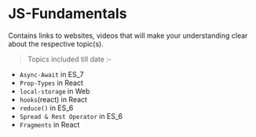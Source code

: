 # JS-Fundamentals
Contains links to websites, videos that will make your understanding clear about the respective topic(s).

> Topics included till date :-
* `Async-Await` in ES_7 
* `Prop-Types`  in React 
* `local-storage` in Web 
* `hooks`(react) in React 
* `reduce()` in ES_6
* `Spread & Rest Operator` in ES_6
* `Fragments` in React
